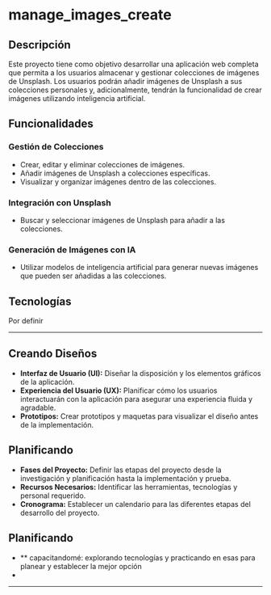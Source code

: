# manage_images_create

## Descripción

Este proyecto tiene como objetivo desarrollar una aplicación web completa que permita a los usuarios almacenar y gestionar colecciones de imágenes de Unsplash. Los usuarios podrán añadir imágenes de Unsplash a sus colecciones personales y, adicionalmente, tendrán la funcionalidad de crear imágenes utilizando inteligencia artificial.

## Funcionalidades

### Gestión de Colecciones

- Crear, editar y eliminar colecciones de imágenes.
- Añadir imágenes de Unsplash a colecciones específicas.
- Visualizar y organizar imágenes dentro de las colecciones.

### Integración con Unsplash

- Buscar y seleccionar imágenes de Unsplash para añadir a las colecciones.

### Generación de Imágenes con IA

- Utilizar modelos de inteligencia artificial para generar nuevas imágenes que pueden ser añadidas a las colecciones.

## Tecnologías
Por definir

-------------------------------------------------
## Creando Diseños

- **Interfaz de Usuario (UI):** Diseñar la disposición y los elementos gráficos de la aplicación.
- **Experiencia del Usuario (UX):** Planificar cómo los usuarios interactuarán con la aplicación para asegurar una experiencia fluida y agradable.
- **Prototipos:** Crear prototipos y maquetas para visualizar el diseño antes de la implementación.
</div>

## Planificando

- **Fases del Proyecto:** Definir las etapas del proyecto desde la investigación y planificación hasta la implementación y prueba.
- **Recursos Necesarios:** Identificar las herramientas, tecnologías y personal requerido.
- **Cronograma:** Establecer un calendario para las diferentes etapas del desarrollo del proyecto.

  
## Planificando
- ** capacitandomé: explorando tecnologías y practicando en esas para planear y establecer la mejor opción
- 
---------------------------------------------


